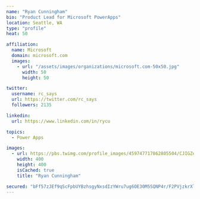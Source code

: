 ```yaml
---
name: "Ryan Cunningham"
bio: "Product Lead for Microsoft PowerApps"
location: Seattle, WA
type: "profile"
heat: 50

affiliation:
  name: Microsoft
  domain: microsoft.com
  images:
    - url: "/assets/images/organizations/microsoft.com-50x50.jpg"
      width: 50
      height: 50

twitter:
  username: rc_says
  url: https://twitter.com/rc_says
  followers: 2135

linkedin:
  url: https://www.linkedin.com/in/rycu

topics:
  - Power Apps

images:
  - url: https://pbs.twimg.com/profile_images/459747717862805504/CJIGZejd_400x400.png
    width: 400
    height: 400
    isCached: true
    title: "Ryan Cunningham"

secured: "bFf57zJEf9qScFpbUYBzhsgyNxsdIzYWru7ug6OE30M5SQNP4r/F2PVjzkrXlqWUZHiEfgAEJOR7/FGa5JgzBMtE5Ma6trxeoffAATr/+R1mc/rv61Dhk2IG5ArlJ5oKUmqjncs/VoxwGvG8WJjIUnBcQaoX5s/1V2nAoviz4LIYRH9EMl9YZJ/CA2GHiAiuBZWEs9Jx6wusNw1XMpdLdnYx/9z3EXixVvvw6W8RASy3n4KQCUB6UCz2N/qCeYs8SEqQwkad3oNHao5tHH/CA2/qeHb55eqcdy3gQsu53SMnDnjsNadC4VlWuM7IBhDOdLVWvmRuS1kgxAmgF3/An0tBT6cBNbrC6GYcbdUvgqsueHn+OKm/sXiKdGoxrLfdd9tC5CrX0CB6BVhoEdUerYZ+ai9+XBUlrFXe+S9AhUQ=;i1t2SZYd2Uo1Pw0NPyWwhg=="
---
```


